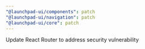 ```yaml
---
"@launchpad-ui/components": patch
"@launchpad-ui/navigation": patch
"@launchpad-ui/core": patch
---
```


Update React Router to address security vulnerability
